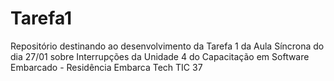 # Tarefa1
Repositório destinando ao desenvolvimento da Tarefa 1 da Aula Síncrona do dia 27/01 sobre Interrupções da Unidade 4 do Capacitação em Software Embarcado - Residência Embarca Tech TIC 37
